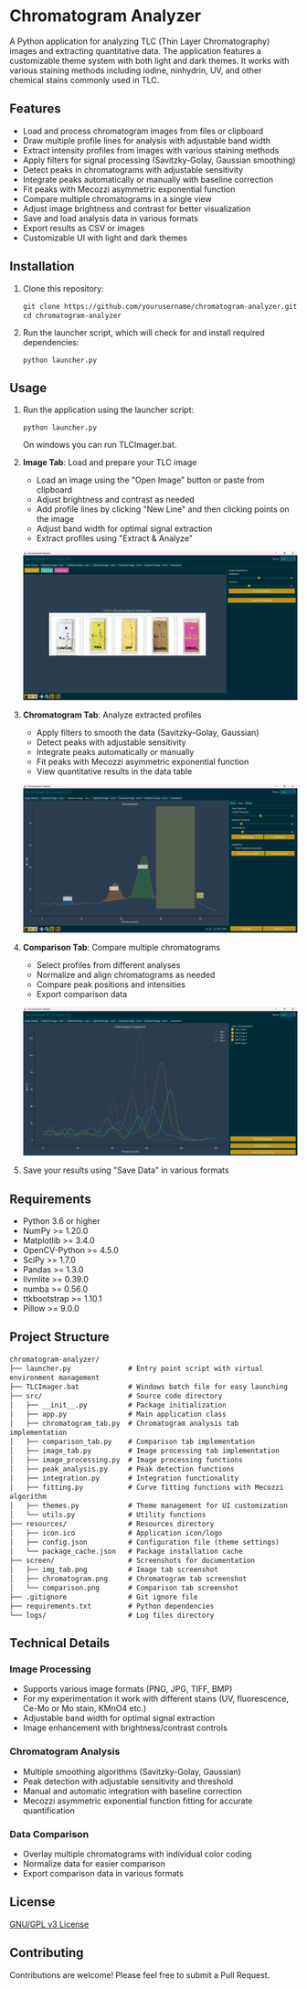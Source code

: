 # Chromatogram Analyzer

A Python application for analyzing TLC (Thin Layer Chromatography) images and extracting quantitative data. The application features a customizable theme system with both light and dark themes. It works with various staining methods including iodine, ninhydrin, UV, and other chemical stains commonly used in TLC.

## Features

- Load and process chromatogram images from files or clipboard
- Draw multiple profile lines for analysis with adjustable band width
- Extract intensity profiles from images with various staining methods
- Apply filters for signal processing (Savitzky-Golay, Gaussian smoothing)
- Detect peaks in chromatograms with adjustable sensitivity
- Integrate peaks automatically or manually with baseline correction
- Fit peaks with Mecozzi asymmetric exponential function
- Compare multiple chromatograms in a single view
- Adjust image brightness and contrast for better visualization
- Save and load analysis data in various formats
- Export results as CSV or images
- Customizable UI with light and dark themes

## Installation

1. Clone this repository:
   ```
   git clone https://github.com/yourusername/chromatogram-analyzer.git
   cd chromatogram-analyzer
   ```

2. Run the launcher script, which will check for and install required dependencies:
   ```
   python launcher.py
   ```

## Usage

1. Run the application using the launcher script:
   ```
   python launcher.py
   ```
   On windows you can run TLCImager.bat.

2. **Image Tab**: Load and prepare your TLC image
   - Load an image using the "Open Image" button or paste from clipboard
   - Adjust brightness and contrast as needed
   - Add profile lines by clicking "New Line" and then clicking points on the image
   - Adjust band width for optimal signal extraction
   - Extract profiles using "Extract & Analyze"

   ![Image Tab](screen/img_tab.png)

3. **Chromatogram Tab**: Analyze extracted profiles
   - Apply filters to smooth the data (Savitzky-Golay, Gaussian)
   - Detect peaks with adjustable sensitivity
   - Integrate peaks automatically or manually
   - Fit peaks with Mecozzi asymmetric exponential function
   - View quantitative results in the data table

   ![Chromatogram Tab](screen/chromatogram.png)

4. **Comparison Tab**: Compare multiple chromatograms
   - Select profiles from different analyses
   - Normalize and align chromatograms as needed
   - Compare peak positions and intensities
   - Export comparison data

   ![Comparison Tab](screen/comparison.png)

5. Save your results using "Save Data" in various formats

## Requirements

- Python 3.6 or higher
- NumPy >= 1.20.0
- Matplotlib >= 3.4.0
- OpenCV-Python >= 4.5.0
- SciPy >= 1.7.0
- Pandas >= 1.3.0
- llvmlite >= 0.39.0
- numba >= 0.56.0
- ttkbootstrap >= 1.10.1
- Pillow >= 9.0.0

## Project Structure

```
chromatogram-analyzer/
├── launcher.py              # Entry point script with virtual environment management
├── TLCImager.bat            # Windows batch file for easy launching
├── src/                     # Source code directory
│   ├── __init__.py          # Package initialization
│   ├── app.py               # Main application class
│   ├── chromatogram_tab.py  # Chromatogram analysis tab implementation
│   ├── comparison_tab.py    # Comparison tab implementation
│   ├── image_tab.py         # Image processing tab implementation
│   ├── image_processing.py  # Image processing functions
│   ├── peak_analysis.py     # Peak detection functions
│   ├── integration.py       # Integration functionality
│   ├── fitting.py           # Curve fitting functions with Mecozzi algorithm
│   ├── themes.py            # Theme management for UI customization
│   └── utils.py             # Utility functions
├── resources/               # Resources directory
│   ├── icon.ico             # Application icon/logo
│   ├── config.json          # Configuration file (theme settings)
│   └── package_cache.json   # Package installation cache
├── screen/                  # Screenshots for documentation
│   ├── img_tab.png          # Image tab screenshot
│   ├── chromatogram.png     # Chromatogram tab screenshot
│   └── comparison.png       # Comparison tab screenshot
├── .gitignore               # Git ignore file
├── requirements.txt         # Python dependencies
└── logs/                    # Log files directory
```

## Technical Details

### Image Processing
- Supports various image formats (PNG, JPG, TIFF, BMP)
- For my experimentation it work with different stains (UV, fluorescence, Ce-Mo or Mo stain, KMnO4 etc.)
- Adjustable band width for optimal signal extraction
- Image enhancement with brightness/contrast controls

### Chromatogram Analysis
- Multiple smoothing algorithms (Savitzky-Golay, Gaussian)
- Peak detection with adjustable sensitivity and threshold
- Manual and automatic integration with baseline correction
- Mecozzi asymmetric exponential function fitting for accurate quantification

### Data Comparison
- Overlay multiple chromatograms with individual color coding
- Normalize data for easier comparison
- Export comparison data in various formats

## License

[GNU/GPL v3 License](LICENSE)

## Contributing

Contributions are welcome! Please feel free to submit a Pull Request.
